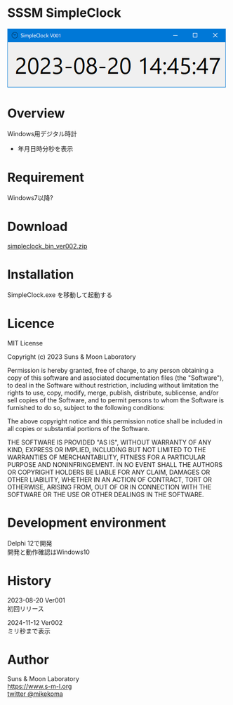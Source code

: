 # SSSM SimpleClock
![ScreenShot](https://raw.githubusercontent.com/mikekoma/SimpleClock/master/readme/ss.png)

# Overview
Windows用デジタル時計
- 年月日時分秒を表示

# Requirement
Windows7以降?

# Download
[simpleclock_bin_ver002.zip](https://www.s-m-l.org/simpleclock/simpleclock_bin_ver002.zip)

# Installation
SimpleClock.exe を移動して起動する

# Licence
MIT License

Copyright (c) 2023 Suns & Moon Laboratory

Permission is hereby granted, free of charge, to any person obtaining a copy
of this software and associated documentation files (the "Software"), to deal
in the Software without restriction, including without limitation the rights
to use, copy, modify, merge, publish, distribute, sublicense, and/or sell
copies of the Software, and to permit persons to whom the Software is
furnished to do so, subject to the following conditions:

The above copyright notice and this permission notice shall be included in all
copies or substantial portions of the Software.

THE SOFTWARE IS PROVIDED "AS IS", WITHOUT WARRANTY OF ANY KIND, EXPRESS OR
IMPLIED, INCLUDING BUT NOT LIMITED TO THE WARRANTIES OF MERCHANTABILITY,
FITNESS FOR A PARTICULAR PURPOSE AND NONINFRINGEMENT. IN NO EVENT SHALL THE
AUTHORS OR COPYRIGHT HOLDERS BE LIABLE FOR ANY CLAIM, DAMAGES OR OTHER
LIABILITY, WHETHER IN AN ACTION OF CONTRACT, TORT OR OTHERWISE, ARISING FROM,
OUT OF OR IN CONNECTION WITH THE SOFTWARE OR THE USE OR OTHER DEALINGS IN THE
SOFTWARE.

# Development environment
Delphi 12で開発  
開発と動作確認はWindows10

# History
2023-08-20 Ver001  
初回リリース  
  
2024-11-12 Ver002  
ミリ秒まで表示  

# Author
Suns & Moon Laboratory  
https://www.s-m-l.org  
[twitter @mikekoma](https://twitter.com/mikekoma)
